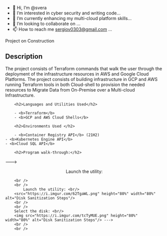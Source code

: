 - 👋 Hi, I’m @svera
- 👀 I’m interested in cyber security and writing code...
- 🌱 I’m currently enhancing my multi-cloud platform skills...
- 💞️ I’m looking to collaborate on ...
- 📫 How to reach me sergiov0303@gmail.com ...

<!---
SVera is a ✨ special ✨ repository because its `README.md` (this file) appears on your GitHub profile.
You can click the Preview link to take a look at your changes.
--->
<h>Project on Construction<h>
<h2>Description</h2>
		The project consists of Terraform commands that walk the user through the deployment of the infrastructure resources in AWS and Google Cloud Platforms.
		The project consists of building infrastructure in GCP and AWS running Terraform tools in both Cloud-shell to provision the needed resources to Migrate Data from On-Premise over a Multi-cloud Infrastructure.
			

		<h2>Languages and Utilities Used</h2>
		
		- <b>Terraform</b> 
		- <b>GCP and AWS Cloud Shells</b>
		
		<h2>Environments Used </h2>
		
		- <b>Container Registry API</b> (21H2)
    - <b>Kubernetes Engine API</b>
    - <b>Cloud SQL API</b>
		
		<h2>Program walk-through:</h2>

		
--->		<p align="center">
		Launch the utility: <br/>
  		
  		
		<br />
		<br />
    		Launch the utility: <br/>
		<src="https://i.imgur.com/62TgaWL.png" height="80%" width="80%" alt="Disk Sanitization Steps"/>
		<br />
		<br />
		Select the disk: <br/>
		<img src="https://i.imgur.com/tcTyMUE.png" height="80%" width="80%" alt="Disk Sanitization Steps"/> --->
		<br />
		<br />
